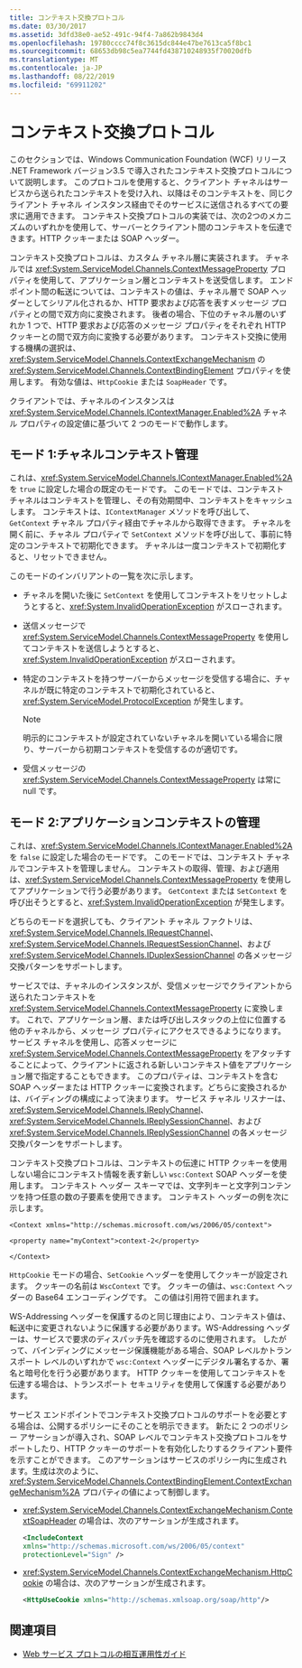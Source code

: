 ```yaml
---
title: コンテキスト交換プロトコル
ms.date: 03/30/2017
ms.assetid: 3dfd38e0-ae52-491c-94f4-7a862b9843d4
ms.openlocfilehash: 19780cccc74f8c3615dc844e47be7613ca5f8bc1
ms.sourcegitcommit: 68653db98c5ea7744fd438710248935f70020dfb
ms.translationtype: MT
ms.contentlocale: ja-JP
ms.lasthandoff: 08/22/2019
ms.locfileid: "69911202"
---
```

# <a name="context-exchange-protocol"></a>コンテキスト交換プロトコル
このセクションでは、Windows Communication Foundation (WCF) リリース .NET Framework バージョン3.5 で導入されたコンテキスト交換プロトコルについて説明します。 このプロトコルを使用すると、クライアント チャネルはサービスから送られたコンテキストを受け入れ、以降はそのコンテキストを、同じクライアント チャネル インスタンス経由でそのサービスに送信されるすべての要求に適用できます。 コンテキスト交換プロトコルの実装では、次の2つのメカニズムのいずれかを使用して、サーバーとクライアント間のコンテキストを伝達できます。HTTP クッキーまたは SOAP ヘッダー。  
  
 コンテキスト交換プロトコルは、カスタム チャネル層に実装されます。 チャネルでは <xref:System.ServiceModel.Channels.ContextMessageProperty> プロパティを使用して、アプリケーション層とコンテキストを送受信します。 エンドポイント間の転送については、コンテキストの値は、チャネル層で SOAP ヘッダーとしてシリアル化されるか、HTTP 要求および応答を表すメッセージ プロパティとの間で双方向に変換されます。 後者の場合、下位のチャネル層のいずれか 1 つで、HTTP 要求および応答のメッセージ プロパティをそれぞれ HTTP クッキーとの間で双方向に変換する必要があります。 コンテキスト交換に使用する機構の選択は、<xref:System.ServiceModel.Channels.ContextExchangeMechanism> の <xref:System.ServiceModel.Channels.ContextBindingElement> プロパティを使用します。 有効な値は、`HttpCookie` または `SoapHeader` です。  
  
 クライアントでは、チャネルのインスタンスは <xref:System.ServiceModel.Channels.IContextManager.Enabled%2A> チャネル プロパティの設定値に基づいて 2 つのモードで動作します。  
  
## <a name="mode-1-channel-context-management"></a>モード 1:チャネルコンテキスト管理  
 これは、<xref:System.ServiceModel.Channels.IContextManager.Enabled%2A> を `true` に設定した場合の既定のモードです。 このモードでは、コンテキスト チャネルはコンテキストを管理し、その有効期間中、コンテキストをキャッシュします。 コンテキストは、`IContextManager` メソッドを呼び出して、`GetContext` チャネル プロパティ経由でチャネルから取得できます。 チャネルを開く前に、チャネル プロパティで `SetContext` メソッドを呼び出して、事前に特定のコンテキストで初期化できます。 チャネルは一度コンテキストで初期化すると、リセットできません。  
  
 このモードのインバリアントの一覧を次に示します。  
  
- チャネルを開いた後に `SetContext` を使用してコンテキストをリセットしようとすると、<xref:System.InvalidOperationException> がスローされます。  
  
- 送信メッセージで <xref:System.ServiceModel.Channels.ContextMessageProperty> を使用してコンテキストを送信しようとすると、<xref:System.InvalidOperationException> がスローされます。  
  
- 特定のコンテキストを持つサーバーからメッセージを受信する場合に、チャネルが既に特定のコンテキストで初期化されていると、<xref:System.ServiceModel.ProtocolException> が発生します。  
  
    > [!NOTE]
    > 明示的にコンテキストが設定されていないチャネルを開いている場合に限り、サーバーから初期コンテキストを受信するのが適切です。  
  
- 受信メッセージの <xref:System.ServiceModel.Channels.ContextMessageProperty> は常に null です。  
  
## <a name="mode-2-application-context-management"></a>モード 2:アプリケーションコンテキストの管理  
 これは、<xref:System.ServiceModel.Channels.IContextManager.Enabled%2A> を `false` に設定した場合のモードです。 このモードでは、コンテキスト チャネルでコンテキストを管理しません。 コンテキストの取得、管理、および適用は、<xref:System.ServiceModel.Channels.ContextMessageProperty> を使用してアプリケーションで行う必要があります。 `GetContext` または `SetContext` を呼び出そうとすると、<xref:System.InvalidOperationException> が発生します。  
  
 どちらのモードを選択しても、クライアント チャネル ファクトリは、<xref:System.ServiceModel.Channels.IRequestChannel>、<xref:System.ServiceModel.Channels.IRequestSessionChannel>、および <xref:System.ServiceModel.Channels.IDuplexSessionChannel> の各メッセージ交換パターンをサポートします。  
  
 サービスでは、チャネルのインスタンスが、受信メッセージでクライアントから送られたコンテキストを <xref:System.ServiceModel.Channels.ContextMessageProperty> に変換します。 これで、アプリケーション層、または呼び出しスタックの上位に位置する他のチャネルから、メッセージ プロパティにアクセスできるようになります。 サービス チャネルを使用し、応答メッセージに <xref:System.ServiceModel.Channels.ContextMessageProperty> をアタッチすることによって、クライアントに返される新しいコンテキスト値をアプリケーション層で指定することもできます。 このプロパティは、コンテキストを含む SOAP ヘッダーまたは HTTP クッキーに変換されます。どちらに変換されるかは、バイディングの構成によって決まります。 サービス チャネル リスナーは、<xref:System.ServiceModel.Channels.IReplyChannel>、<xref:System.ServiceModel.Channels.IReplySessionChannel>、および <xref:System.ServiceModel.Channels.IReplySessionChannel> の各メッセージ交換パターンをサポートします。  
  
 コンテキスト交換プロトコルは、コンテキストの伝達に HTTP クッキーを使用しない場合にコンテキスト情報を表す新しい `wsc:Context` SOAP ヘッダーを使用します。 コンテキスト ヘッダー スキーマでは、文字列キーと文字列コンテンツを持つ任意の数の子要素を使用できます。 コンテキスト ヘッダーの例を次に示します。  
  
 `<Context xmlns="http://schemas.microsoft.com/ws/2006/05/context">`  
  
 `<property name="myContext">context-2</property>`  
  
 `</Context>`  
  
 `HttpCookie` モードの場合、`SetCookie` ヘッダーを使用してクッキーが設定されます。 クッキーの名前は `WscContext` です。 クッキーの値は、`wsc:Context` ヘッダーの Base64 エンコーディングです。 この値は引用符で囲まれます。  
  
 WS-Addressing ヘッダーを保護するのと同じ理由により、コンテキスト値は、転送中に変更されないように保護する必要があります。WS-Addressing ヘッダーは、サービスで要求のディスパッチ先を確認するのに使用されます。 したがって、バインディングにメッセージ保護機能がある場合、SOAP レベルかトランスポート レベルのいずれかで `wsc:Context` ヘッダーにデジタル署名するか、署名と暗号化を行う必要があります。 HTTP クッキーを使用してコンテキストを伝達する場合は、トランスポート セキュリティを使用して保護する必要があります。  
  
 サービス エンドポイントでコンテキスト交換プロトコルのサポートを必要とする場合は、公開するポリシーにそのことを明示できます。 新たに 2 つのポリシー アサーションが導入され、SOAP レベルでコンテキスト交換プロトコルをサポートしたり、HTTP クッキーのサポートを有効化したりするクライアント要件を示すことができます。 このアサーションはサービスのポリシー内に生成されます。生成は次のように、<xref:System.ServiceModel.Channels.ContextBindingElement.ContextExchangeMechanism%2A> プロパティの値によって制御します。  
  
- <xref:System.ServiceModel.Channels.ContextExchangeMechanism.ContextSoapHeader> の場合は、次のアサーションが生成されます。  
  
    ```xml  
    <IncludeContext   
    xmlns="http://schemas.microsoft.com/ws/2006/05/context"  
    protectionLevel="Sign" />  
    ```  
  
- <xref:System.ServiceModel.Channels.ContextExchangeMechanism.HttpCookie> の場合は、次のアサーションが生成されます。  
  
    ```xml  
    <HttpUseCookie xmlns="http://schemas.xmlsoap.org/soap/http"/>  
    ```  
  
## <a name="see-also"></a>関連項目

- [Web サービス プロトコルの相互運用性ガイド](../../../../docs/framework/wcf/feature-details/web-services-protocols-interoperability-guide.md)
